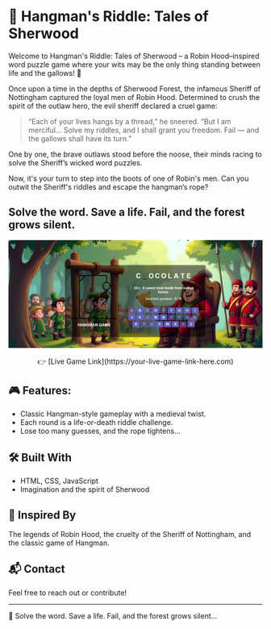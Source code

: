 # 🏹 Hangman's Riddle: Tales of Sherwood

Welcome to Hangman's Riddle: Tales of Sherwood – a Robin Hood–inspired word puzzle game where your wits may be the only thing standing between life and the gallows! 🏹

Once upon a time in the depths of Sherwood Forest, the infamous Sheriff of Nottingham captured the loyal men of Robin Hood. Determined to crush the spirit of the outlaw hero, the evil sheriff declared a cruel game:

> “Each of your lives hangs by a thread,” he sneered. “But I am merciful... Solve my riddles, and I shall grant you freedom. Fail — and the gallows shall have its turn.”

One by one, the brave outlaws stood before the noose, their minds racing to solve the Sheriff’s wicked word puzzles.

Now, it's your turn to step into the boots of one of Robin's men. Can you outwit the Sheriff's riddles and escape the hangman’s rope?

## Solve the word. Save a life. Fail, and the forest grows silent.

<p align="center">
  <img src="images/Screenshot.png" width="700"/>
</p>

<p align="center">
  👉 [Live Game Link](https://your-live-game-link-here.com)
</p>

## 🎮 Features:

- Classic Hangman-style gameplay with a medieval twist.
- Each round is a life-or-death riddle challenge.
- Lose too many guesses, and the rope tightens...

## 🛠️ Built With

- HTML, CSS, JavaScript
- Imagination and the spirit of Sherwood

## 🧠 Inspired By

The legends of Robin Hood, the cruelty of the Sheriff of Nottingham, and the classic game of Hangman.

## 📬 Contact

Feel free to reach out or contribute!

---

🎯 Solve the word. Save a life. Fail, and the forest grows silent...


